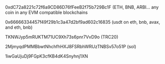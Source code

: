 0xdC72a8221c72f6a9CD86D76fFeeB2f75b729Bc1F (ETH, BNB, ARBI... any coin in any EVM compatible blockchains

0x66666334457f49f29b1c3a47d2bf9ad602c16835 (usdt on eth, bnb, avax, and eth, bnb)

TKNWJyp5mRUKTM71UC9Xh73s6pnr7VvD9o (TRC20)

2MjmyqdPMMBbwtNhchfhHXJ8FSRbhWRUzTNBSv57o51P (sol)

1iwGaUjuDj9FGpK3cfKB4dK4Snyhnj1XN
